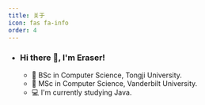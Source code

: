 ```yaml
---
title: 关于
icon: fas fa-info
order: 4
---
```

- ### Hi there 👋, I'm Eraser!

  - 🏫 BSc in Computer Science, Tongji University.
  - 🏫 MSc in Computer Science, Vanderbilt University.
  - 💻 I'm currently studying  Java.

